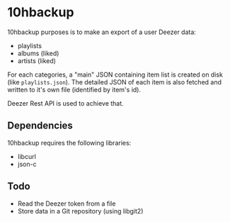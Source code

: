 # 10hbackup

10hbackup purposes is to make an export of a user Deezer data:
- playlists
- albums (liked)
- artists (liked)

For each categories, a "main" JSON containing item list is created on disk
(like `playlists.json`). The detailed JSON of each item is also fetched and
written to it's own file (identified by item's id).

Deezer Rest API is used to achieve that.

## Dependencies

10hbackup requires the following libraries:
- libcurl
- json-c

## Todo

- Read the Deezer token from a file
- Store data in a Git repository (using libgit2)
